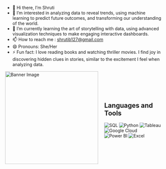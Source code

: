 - 👋 Hi there, I’m Shruti
- 👀 I’m interested in analyzing data to reveal trends, using machine learning to predict future outcomes, and transforming our understanding of the world.
- 🌱 I’m currently learning the art of storytelling with data, using advanced visualization techniques to make engaging interactive dashboards.
- 📫 How to reach me : shrutib127@gmail.com
- 😄 Pronouns: She/Her
- ⚡ Fun fact: I love reading books and watching thriller movies. I find joy in discovering hidden clues in stories, similar to the excitement I feel when analyzing data.

<!---
shrub127/shrub127 is a ✨ special ✨ repository because its `README.md` (this file) appears on your GitHub profile.
You can click the Preview link to take a look at your changes.
--->
<div style="display: flex; align-items: center;">
  <img src="https://raw.githubusercontent.com/shrub127/image/main/NC9V.gif?token=GHSAT0AAAAAACRZTVU7LHUQHFYVTQAYVMIOZVLTZIA" alt="Banner Image" width="300"/>
  <div style="margin-left: 20px;">
    <h2>Languages and Tools</h2>
    <p>
      <img src="https://img.shields.io/badge/SQL-336791?style=for-the-badge&logo=postgresql&logoColor=white" alt="SQL"/>
      <img src="https://img.shields.io/badge/Python-3670A0?style=for-the-badge&logo=python&logoColor=ffdd54" alt="Python"/>
      <img src="https://img.shields.io/badge/Tableau-E97627?style=for-the-badge&logo=tableau&logoColor=white" alt="Tableau"/>
      <img src="https://img.shields.io/badge/Google%20Cloud-4285F4?style=for-the-badge&logo=google-cloud&logoColor=white" alt="Google Cloud"/>
      <img src="https://img.shields.io/badge/Power%20BI-F2C811?style=for-the-badge&logo=powerbi&logoColor=black" alt="Power BI"/>
      <img src="https://img.shields.io/badge/Excel-217346?style=for-the-badge&logo=microsoft-excel&logoColor=white" alt="Excel"/>
    </p>
  </div>
</div>




